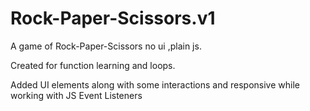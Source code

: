 # Rock-Paper-Scissors.v1

A game of Rock-Paper-Scissors no ui ,plain js.

Created for function learning and loops.

<!-- UPDATE -->

Added UI elements along with some interactions and responsive
while working with JS Event Listeners
